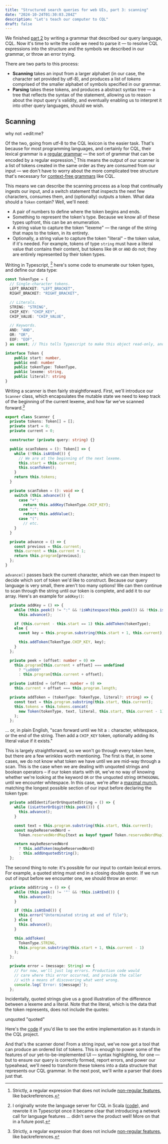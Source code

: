 ```yaml
---
title: "Structured search queries for web UIs, part 3: scanning"
date: "2024-10-24T01:30:03.284Z"
description: "Let's teach our computer to CQL"
draft: false
---
```


We finished [part 2](./structured-search-part-2) by writing a grammar that described our query language, CQL. Now it's time to write the code we need to parse it — to resolve CQL expressions into the structure and the symbols we described in our grammar, or throw an error trying.

There are two parts to this process:

- **Scanning** takes an input from a larger alphabet (in our case, the character set provided by utf-8), and produces a list of _tokens_ comprised of the smaller alphabet of symbols specified in our grammar.
- **Parsing** takes these tokens, and produces a abstract syntax tree — a tree that reflects the syntax of the statement, allowing us to reason about the input query's validity, and eventually enabling us to interpret it into other query languages, should we wish.

## Scanning

<div data-scanner>why not +edit:me?</div>

Of the two, going from utf-8 to the CQL lexicon is the easier task. That's because for most programming languages, and certainly for CQL, their lexical grammar is a [regular grammar](https://en.wikipedia.org/wiki/Regular_language) — the sort of grammar that can be encoded by a regular expression.[^1] This means the output of our scanner is a list of tokens created in the same order as they are consumed from our input — we don't have to worry about the more complicated tree structure that's necessary for [context-free grammars](https://en.wikipedia.org/wiki/Context-free_grammar) like CQL.

This means we can describe the scanning process as a loop that continually ingests our input, and a switch statement that inspects the next few characters, consumes them, and (optionally) outputs a token. What data should a `Token` contain? Well, we'll need:

- A pair of numbers to define where the token begins and ends.
- Something to represent the token's type. Because we know all of these types upfront, this can be an enumeration.
- A string value to capture the token "lexeme" — the range of the string that maps to the token, in its entirety.
- Optionally, a string value to capture the token "literal" – the token value, if it's needed. For example, tokens of type `string` must have a literal value that contains their content, but tokens like `OR` or `AND` do not; they are entirely represented by their token types.

Writing in Typescript, [^3] here's some code to enumerate our token types, and define our data type:

```typescript
const TokenType = {
  // Single-character tokens.
  LEFT_BRACKET: "LEFT_BRACKET",
  RIGHT_BRACKET: "RIGHT_BRACKET",

  // Literals.
  STRING: "STRING",
  CHIP_KEY: "CHIP_KEY",
  CHIP_VALUE: "CHIP_VALUE",

  // Keywords.
  AND: "AND",
  OR: "OR",
  EOF: "EOF",
} as const; // This tells Typescript to make this object read-only, and narrow its literal type.

interface Token {
    public start: number,
    public end: number
    public tokenType: TokenType,
    public lexeme: string,
    public literal?: string
}
```

Writing a scanner is then fairly straightforward. First, we'll introduce our `Scanner` class, which encapsulates the mutable state we need to keep track of the beginning of the current lexeme, and how far we've scanned forward.[^1]

```typescript
export class Scanner {
  private tokens: Token[] = [];
  private start = 0;
  private current = 0;

  constructor (private query: string) {}

  public scanTokens = (): Token[] => {
    while (!this.isAtEnd()) {
      // We are at the beginning of the next lexeme.
      this.start = this.current;
      this.scanToken();
    }
    return this.tokens;
  }

  private scanToken = (): void => {
    switch (this.advance()) {
      case "+":
        return this.addKey(TokenType.CHIP_KEY);
      case ":":
        return this.addValue();
      case "(":
        // etc.
    }
  }

  private advance = () => {
    const previous = this.current;
    this.current = this.current + 1;
    return this.program[previous];
  };
}
```

`advance()` passes back the current character, which we can then inspect to decide which sort of token we'd like to construct. Because our query language is very small, there aren't too many options! We can then continue to scan through the string until our token is complete, and add it to our array. Here's an example for `addKey()`:

```typescript
  private addKey = () => {
    while (this.peek() != ":" && !isWhitespace(this.peek()) && !this.isAtEnd())
      this.advance();

    if (this.current - this.start == 1) this.addToken(tokenType);
    else {
      const key = this.program.substring(this.start + 1, this.current);

      this.addToken(TokenType.CHIP_KEY, key);
    }
  };

  private peek = (offset: number = 0) =>
    this.program[this.current + offset] === undefined
      ? "\u0000"
      : this.program[this.current + offset];

  private isAtEnd = (offset: number = 0) =>
    this.current + offset === this.program.length;

  private addToken = (tokenType: TokenType, literal?: string) => {
    const text = this.program.substring(this.start, this.current);
    this.tokens = this.tokens.concat(
      new Token(tokenType, text, literal, this.start, this.current - 1)
    );
  };
```

... or, in plain English, "scan forward until we hit a `:` character, whitespace, or the end of the string. Then add a `CHIP_KEY` token, optionally adding its literal value if it exists."

This is largely straightforward, so we won't go through every token here, but there are a few wrinkles worth mentioning. The first is that, in some cases, we do not know what token we have until we are  mid-way through a scan. This is the case when we are dealing with unquoted strings and boolean operators – if our token starts with `OR`, we've no way of knowing whether we're looking at the keyword `OR` or the unquoted string `ORTHOGONAL` until we encounter whitespace. In this case, we're after a [maximal munch](https://en.wiktionary.org/wiki/maximal_munch), matching the longest possible section of our input before declaring the token type:

```typescript
  private addIdentifierOrUnquotedString = () => {
    while (isLetterOrDigit(this.peek())) {
      this.advance();
    }

    const text = this.program.substring(this.start, this.current);
    const maybeReservedWord =
      Token.reservedWordMap[text as keyof typeof Token.reservedWordMap];

    return maybeReservedWord
      ? this.addToken(maybeReservedWord)
      : this.addUnquotedString();
  };
```

The second thing to note: it's possible for our input to contain lexical errors. For example, a quoted string must end in a closing double quote. If we run out of input before we encounter one, we should throw an error:

```typescript
  private addString = () => {
    while (this.peek() != '"' && !this.isAtEnd()) {
      this.advance();
    }

    if (this.isAtEnd()) {
      this.error("Unterminated string at end of file");
    } else {
      this.advance();
    }

    this.addToken(
      TokenType.STRING,
      this.program.substring(this.start + 1, this.current - 1)
    );
  };

  private error = (message: String) => {
    // For now, we'll just log errors. Production code would
    // care where this error occurred, and provide the caller
    // with a means of discovering what went wrong.
    console.log(`Error: ${message}`);
  };
```

Incidentally, quoted strings give us a good illustration of the difference between a lexeme and a literal. Note that the literal, which is the data that the token represents, does not include the quotes:

<div data-scanner>unquoted "quoted"</div>

Here's the [code](https://github.com/guardian/cql/blob/f89645f4d8079198e0a8d648f37c1d1810b71354/prosemirror-client/src/lang/scanner.ts) if you'd like to see the entire implementation as it stands in the CQL project.

And that's the scanner done! From a string input, we've now got a tool that can produce an ordered list of tokens. This is enough to power some of the features of our yet-to-be-implemented UI — syntax highlighting, for one — but to ensure our query is correctly formed, report errors, and power our typeahead, we'll need to transform these tokens into a data structure that represents our CQL grammar. In the next post, we'll write a parser that does just that.

[^1]: Strictly, a regular expression that does not include [non-regular features](https://en.wikipedia.org/wiki/Regular_expression#Patterns_for_non-regular_languages), like backreferences.
[^2]: There are of course many ways to write a scanner, including leaning more heavily on regular expressions, and consuming the input in a more functional style, but I figured this way might be the easiest for a wide audience to read.
[^3]: I originally wrote the language server for CQL in Scala ([code](https://github.com/guardian/cql/tree/scala/src/main/scala)), and rewrote it in Typescript once it became clear that introducing a network call for language features ... didn't serve the product well!  More on that in a future post.

<style>

.scanner-container {
    display: flex;
    flex-direction: column;
    align-items: center;
    width: 100%;
}

.result-container {
        display: flex;
    align-items: center;
    flex-direction: column;
    width: 100%;
}

.result-container > div {
    max-width: 100%;
    margin-top: 5px;
    overflow-y: scroll;
    margin-bottom: 0;
    padding-bottom: 9rem;
}

.CqlDebug__json {
  display: flex;
}

.CqlDebug__json > div {
  display: flex;
  flex-direction: column;
}

.CqlDebug__mapping {
  display: flex;
  flex-direction: column;
}

.CqlDebug__queryDiagramToken,
.CqlDebug__queryDiagramNode {
  margin-bottom: 6rem;
}

.CqlDebug__queryDiagramNode > .CqlDebug__queryDiagramLabel {
  padding-top: 0rem;
}

.CqlDebug__queryDiagramNode > .CqlDebug__queryDiagramLabel div + div {
  padding-top: 1rem;
}

.Cql__Debug > div {
  flex-grow: 1;
}
.CqlDebug__queryDiagram {
  display: flex;
  white-space: pre;
  font-family: monospace;
}

.CqlDebug__queryDiagramLabel {
  padding-top: 2rem;
  padding-right: 1rem;
  display: flex;
  flex-direction: column;
}

.CqlDebug__queryDiagramContent {
  display: flex;
}

.CqlDebug__queryBox {
  position: relative;
  display: flex;
  flex-direction: column;
  flex-grow: 0;
  width: 25px;
  padding: 1rem 0;
}

.CqlDebug__queryBox--offset > .CqlDebug__originalChar {
  position: relative;
  left: 50%;
  top: -2rem;
}

.CqlDebug__queryBox--offset > .CqlDebug__queryChar {
  position: relative;
  left: -50%;
}

.CqlDebug__queryBox > div {
  width: 1em;
  height: 1rem;
}

.CqlDebug__originalChar {
  background-color: rgb(49, 78, 55);
}

.CqlDebug__queryChar {
  background-color: #a8e6b5;
}

.CqlDebug__queryChar + .CqlDebug__queryChar {
  margin-top: 3px;
}

.CqlDebug__queryCharAlt {
  background-color: #f7bbff;
}

.CqlDebug__nodeChar {
  background-color: rgb(130, 82, 82);
  position: absolute;
  bottom: 1rem;
  left: -50%;
}

.CqlDebug__nodeLabel,
.CqlDebug__tokenLabel {
  position: absolute;
  top: 5rem;
  width: 1em;
  transform: rotate(90deg);
}

.CqlDebug__nodeLabel {
  left: 50%;
}

.CqlDebug__nodeDiagram {
  display: flex;
}

.CqlSandbox {
  margin-top: 30px;
}

.CqlSandbox__query-results {
  display: flex;
}

.CqlSandbox__query-results > div {
  flex-grow: 1;
}
</style>

<script id="page-script" type="module">
    "use strict";
    var _a;
    const TokenType = {
        // Single-character tokens.
        PLUS: "PLUS",
        COLON: "COLON",
        AT: "AT",
        LEFT_BRACKET: "LEFT_BRACKET",
        RIGHT_BRACKET: "RIGHT_BRACKET",
        // Literals.
        STRING: "STRING",
        NUMBER: "NUMBER",
        QUERY_OUTPUT_MODIFIER_KEY: "QUERY_OUTPUT_MODIFIER_KEY",
        CHIP_KEY: "CHIP_KEY",
        CHIP_VALUE: "CHIP_VALUE",
        // Keywords.
        AND: "AND",
        OR: "OR",
        EOF: "EOF",
    };
    class Token {
        constructor(tokenType, lexeme, literal, start, end) {
            this.tokenType = tokenType;
            this.lexeme = lexeme;
            this.literal = literal;
            this.start = start;
            this.end = end;
        }
        toString() {
            return `${this.tokenType} ${this.lexeme} ${this.literal} ${this.start}-${this.end}`;
        }
    }
    _a = Token;
    Token.reservedWordMap = {
        AND: TokenType.AND,
        OR: TokenType.OR,
    };
    Token.reservedWordStrs = Object.keys(_a.reservedWordMap);
    const whitespaceR = /\s/;
    const isWhitespace = (str) => whitespaceR.test(str);
    const letterOrDigitR = /[0-9A-z]/;
    const isLetterOrDigit = (str) => letterOrDigitR.test(str);
    class Scanner {
        constructor(program) {
            this.program = program;
            this.tokens = [];
            this.start = 0;
            this.current = 0;
            this.line = 1;
            this.scanTokens = () => {
                while (!this.isAtEnd()) {
                    // We are at the beginning of the next lexeme.
                    this.start = this.current;
                    this.scanToken();
                }
                return this.tokens.concat(new Token(TokenType.EOF, "", undefined, this.current, this.current));
            };
            this.isAtEnd = (offset = 0) => this.current + offset === this.program.length;
            this.scanToken = () => {
                switch (this.advance()) {
                    case "+":
                        this.addKey(TokenType.CHIP_KEY);
                        return;
                    case ":":
                        this.addValue();
                        return;
                    case "(":
                        this.addToken(TokenType.LEFT_BRACKET);
                        return;
                    case ")":
                        this.addToken(TokenType.RIGHT_BRACKET);
                        return;
                    case " ":
                        return;
                    case "\r":
                    case "\t":
                    case '"':
                        this.addString();
                        return;
                    default:
                        this.addIdentifierOrUnquotedString();
                        return;
                }
            };
            this.addKey = (tokenType) => {
                while (this.peek() != ":" && !isWhitespace(this.peek()) && !this.isAtEnd())
                    this.advance();
                if (this.current - this.start == 1)
                    this.addToken(tokenType);
                else {
                    const key = this.program.substring(this.start + 1, this.current);
                    this.addToken(tokenType, key);
                }
            };
            this.addValue = () => {
                while (!isWhitespace(this.peek()) && !this.isAtEnd())
                    this.advance();
                if (this.current - this.start == 1) {
                    this.addToken(TokenType.CHIP_VALUE);
                }
                else {
                    const value = this.program.substring(this.start + 1, this.current);
                    this.addToken(TokenType.CHIP_VALUE, value);
                }
            };
            this.addIdentifierOrUnquotedString = () => {
                while (isLetterOrDigit(this.peek())) {
                    this.advance();
                }
                const text = this.program.substring(this.start, this.current);
                const maybeReservedWord = Token.reservedWordMap[text];
                return maybeReservedWord
                    ? this.addToken(maybeReservedWord)
                    : this.addUnquotedString();
            };
            this.addUnquotedString = () => {
                while (
                // Consume whitespace up until the last whitespace char
                (!isWhitespace(this.peek()) ||
                    isWhitespace(this.peek(1)) ||
                    this.isAtEnd(1)) &&
                    this.peek() != ")" &&
                    !this.isAtEnd()) {
                    this.advance();
                }
                this.addToken(TokenType.STRING, this.program.substring(this.start, this.current));
            };
            this.addString = () => {
                while (this.peek() != '"' && !this.isAtEnd()) {
                    this.advance();
                }
                if (this.isAtEnd()) {
                    this.error(this.line, "Unterminated string at end of file");
                }
                else {
                    this.advance();
                }
                this.addToken(TokenType.STRING, this.program.substring(this.start + 1, this.current - 1));
            };
            this.addToken = (tokenType, literal) => {
                const text = this.program.substring(this.start, this.current);
                this.tokens = this.tokens.concat(new Token(tokenType, text, literal, this.start, this.current - 1));
            };
            this.advance = () => {
                const previous = this.current;
                this.current = this.current + 1;
                return this.program[previous];
            };
            this.peek = (offset = 0) => this.program[this.current + offset] === undefined
                ? "\u0000"
                : this.program[this.current + offset];
            this.error = (line, message) => this.report(line, "", message);
            this.report = (line, where, message) => {
                console.log(`[line ${line}] Error${where}: ${message}`);
            };
        }
    }

    const getDebugTokenHTML = (tokens) => {
        let html = `
        <div class="CqlDebug__queryDiagram CqlDebug__queryDiagramToken">
        <div class="CqlDebug__queryDiagramLabel">
            <div>Lexeme</div>
            <div>Literal</div>
        </div>
        <div class="CqlDebug__queryDiagramContent">`;
        tokens.forEach((token, index) => {
            var _b, _c;
            html += `${Array(Math.max(1, token.lexeme.length))
                .fill(undefined)
                .map((_, index) => {
                var _b, _c;
                const lexemeChar = token.lexeme[index];
                const literalOffset = ((_b = token.literal) === null || _b === void 0 ? void 0 : _b.length) === token.lexeme.length ? 0 : 1;
                const literalChar = (_c = token.literal) === null || _c === void 0 ? void 0 : _c[index - literalOffset];
                return `
            <div class="CqlDebug__queryBox">
            <div class="CqlDebug__queryIndex">${token.start + index}</div>
            ${lexemeChar !== undefined
                    ? `<div class="CqlDebug__queryChar">${lexemeChar}</div>`
                    : ""}
                ${literalChar !== undefined
                    ? `<div class="CqlDebug__queryChar CqlDebug__queryCharAlt">${literalChar}</div>`
                    : ""}
            ${index === 0
                    ? `<div class="CqlDebug__tokenLabel">${token.tokenType}</div>`
                    : ""}
            </div>`;
            })
                .join("")}
        ${((_b = tokens[index + 1]) === null || _b === void 0 ? void 0 : _b.start) > token.end + 1 && ((_c = tokens[index + 1]) === null || _c === void 0 ? void 0 : _c.tokenType) !== "EOF" && token.tokenType !== "EOF"
                ? `<div class="CqlDebug__queryBox"><div class="CqlDebug__queryIndex">${token.end + 1}</div></div>`
                : ""}`;
        });
        html += "</div></div>";
        return html;
    }

    // Userland

    const createScanner = (el, initialQuery) => {
        el.innerHTML = "";
        el.classList.add("scanner-container")
        const input = document.createElement("input");
        input.value = initialQuery;
        el.appendChild(input);
        const resultContainer = document.createElement("div");
        resultContainer.classList.add("result-container");
        el.appendChild(resultContainer);

        const applyScan = value => {
            const scanner = new Scanner(value);
            const tokens = scanner.scanTokens();
            resultContainer.innerHTML = getDebugTokenHTML(tokens);
        }

        input.addEventListener("input", e => {
            const value = e.target.value;
            applyScan(value);
        })

        applyScan(initialQuery);
    }

    document.querySelectorAll("[data-scanner]").forEach(el => {
        createScanner(el, el.innerText)
    });
</script>
